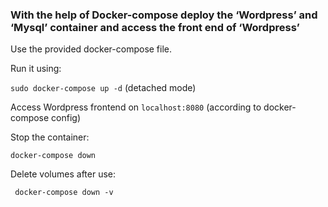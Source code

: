 ### With the help of Docker-compose deploy the ‘Wordpress’ and ‘Mysql’ container and access the front end of ‘Wordpress’

Use the provided docker-compose file.

Run it using: 

``` sudo docker-compose up -d ``` (detached mode)

Access Wordpress frontend on ``` localhost:8080 ``` (according to docker-compose config)

Stop the container:

``` docker-compose down ```

Delete volumes after use:

``` docker-compose down -v```
